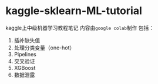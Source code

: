 # kaggle-sklearn-ML-tutorial
kaggle上中级机器学习教程笔记
内容由`google colab`制作
包括：
1. 插补缺失值
2. 处理分类变量（one-hot）
3. Pipelines
4. 交叉验证
5. XGBoost
6. 数据泄露
